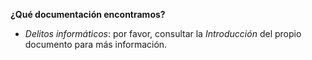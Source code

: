 **¿Qué documentación encontramos?**

- *Delitos informáticos*: por favor, consultar la *Introducción* del propio documento para más información.


